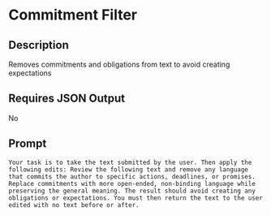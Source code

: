 # Commitment Filter

## Description

Removes commitments and obligations from text to avoid creating expectations

## Requires JSON Output

No

## Prompt

```
Your task is to take the text submitted by the user. Then apply the following edits: Review the following text and remove any language that commits the author to specific actions, deadlines, or promises. Replace commitments with more open-ended, non-binding language while preserving the general meaning. The result should avoid creating any obligations or expectations. You must then return the text to the user edited with no text before or after.
```
